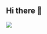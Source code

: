 ## Hi there 👋


<!-- GitHub stats from https://github.com/anuraghazra/github-readme-stats -->
![](https://github-readme-stats.vercel.app/api?username=hashABCD&theme=radical&hide_border=false&include_all_commits=true&count_private=true)<br/>
<!--
**hashABCD/hashABCD** is a ✨ _special_ ✨ repository because its `README.md` (this file) appears on your GitHub profile.

Here are some ideas to get you started:

- 🔭 I’m currently working on ...
- 🌱 I’m currently learning ...
- 👯 I’m looking to collaborate on ...
- 🤔 I’m looking for help with ...
- 💬 Ask me about ...
- 📫 How to reach me: ...
- 😄 Pronouns: ...
- ⚡ Fun fact: ...
-->
